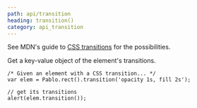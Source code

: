 ```yaml
---
path: api/transition
heading: transition()
category: api_transition
---
```


See MDN's guide to [CSS transitions](https://developer.mozilla.org/docs/Web/CSS/transition) for the possibilities.

Get a key-value object of the element's transitions.

    /* Given an element with a CSS transition... */
    var elem = Pablo.rect().transition('opacity 1s, fill 2s');

    // get its transitions
    alert(elem.transition());


